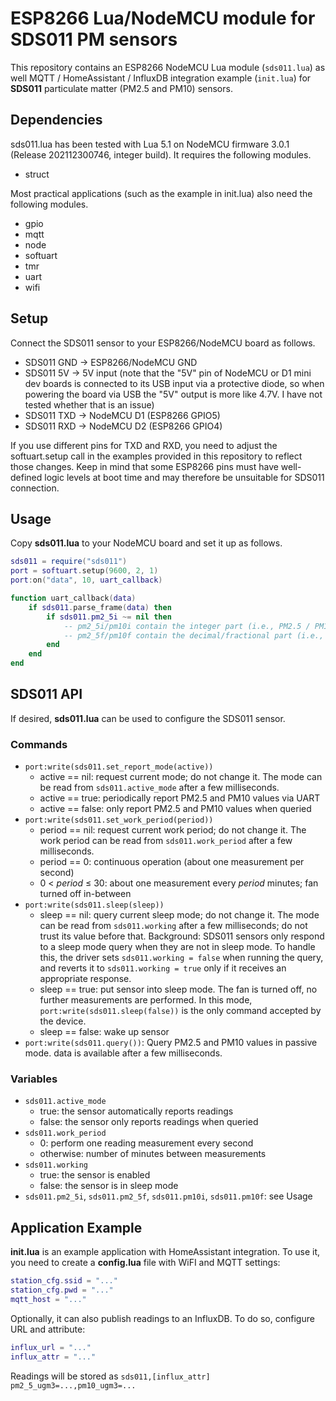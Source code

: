 # ESP8266 Lua/NodeMCU module for SDS011 PM sensors

This repository contains an ESP8266 NodeMCU Lua module (`sds011.lua`) as well
MQTT / HomeAssistant / InfluxDB integration example (`init.lua`) for **SDS011**
particulate matter (PM2.5 and PM10) sensors.

## Dependencies

sds011.lua has been tested with Lua 5.1 on NodeMCU firmware 3.0.1
(Release 202112300746, integer build). It requires the following modules.

* struct

Most practical applications (such as the example in init.lua) also need the
following modules.

* gpio
* mqtt
* node
* softuart
* tmr
* uart
* wifi

## Setup

Connect the SDS011 sensor to your ESP8266/NodeMCU board as follows.

* SDS011 GND → ESP8266/NodeMCU GND
* SDS011 5V → 5V input (note that the "5V" pin of NodeMCU or D1 mini dev boards is connected to its USB input via a protective diode, so when powering the board via USB the "5V" output is more like 4.7V. I have not tested whether that is an issue)
* SDS011 TXD → NodeMCU D1 (ESP8266 GPIO5)
* SDS011 RXD → NodeMCU D2 (ESP8266 GPIO4)

If you use different pins for TXD and RXD, you need to adjust the
softuart.setup call in the examples provided in this repository to reflect
those changes. Keep in mind that some ESP8266 pins must have well-defined logic
levels at boot time and may therefore be unsuitable for SDS011 connection.

## Usage

Copy **sds011.lua** to your NodeMCU board and set it up as follows.

```lua
sds011 = require("sds011")
port = softuart.setup(9600, 2, 1)
port:on("data", 10, uart_callback)

function uart_callback(data)
	if sds011.parse_frame(data) then
		if sds011.pm2_5i ~= nil then
			-- pm2_5i/pm10i contain the integer part (i.e., PM2.5 / PM10 value in µg/m³)
			-- pm2_5f/pm10f contain the decimal/fractional part (i.e., PM2.5 / PM10 fraction in .1 µg/m³, range 0 .. 9)
		end
	end
end
```

## SDS011 API

If desired, **sds011.lua** can be used to configure the SDS011 sensor.

### Commands

* `port:write(sds011.set_report_mode(active))`
  * active == nil: request current mode; do not change it.
    The mode can be read from `sds011.active_mode` after a few milliseconds.
  * active == true: periodically report PM2.5 and PM10 values via UART
  * active == false: only report PM2.5 and PM10 values when queried
* `port:write(sds011.set_work_period(period))`
  * period == nil: request current work period; do not change it.
    The work period can be read from `sds011.work_period` after a few milliseconds.
  * period == 0: continuous operation (about one measurement per second)
  * 0 < *period* ≤ 30: about one measurement every *period* minutes; fan turned off in-between
* `port:write(sds011.sleep(sleep))`
  * sleep == nil: query current sleep mode; do not change it.
    The mode can be read from `sds011.working` after a few milliseconds; do
    not trust its value before that.
    Background: SDS011 sensors only respond to a sleep mode query when they are
    not in sleep mode. To handle this, the driver sets `sds011.working = false`
    when running the query, and reverts it to `sds011.working = true` only if
    it receives an appropriate response.
  * sleep == true: put sensor into sleep mode.
    The fan is turned off, no further measurements are performed. In this mode,
    `port:write(sds011.sleep(false))` is the only command accepted by the
    device.
  * sleep == false: wake up sensor
* `port:write(sds011.query())`: Query PM2.5 and PM10 values in passive mode.
  data is available after a few milliseconds.

### Variables

* `sds011.active_mode`
  * true: the sensor automatically reports readings
  * false: the sensor only reports readings when queried
* `sds011.work_period`
  * 0: perform one reading measurement every second
  * otherwise: number of minutes between measurements
* `sds011.working`
  * true: the sensor is enabled
  * false: the sensor is in sleep mode
* `sds011.pm2_5i`, `sds011.pm2_5f`, `sds011.pm10i`, `sds011.pm10f`: see Usage

## Application Example

**init.lua** is an example application with HomeAssistant integration.
To use it, you need to create a **config.lua** file with WiFI and MQTT settings:

```lua
station_cfg.ssid = "..."
station_cfg.pwd = "..."
mqtt_host = "..."
```

Optionally, it can also publish readings to an InfluxDB.
To do so, configure URL and attribute:

```lua
influx_url = "..."
influx_attr = "..."
```

Readings will be stored as `sds011,[influx_attr] pm2_5_ugm3=...,pm10_ugm3=...`
